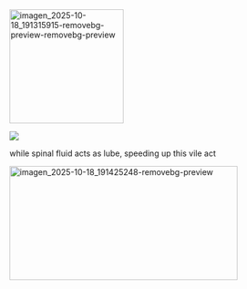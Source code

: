 <img width="200" height="200" alt="imagen_2025-10-18_191315915-removebg-preview-removebg-preview" src="https://github.com/user-attachments/assets/11d19c61-2ff9-449c-9ac3-cbe0e9ff148f" />



![](https://komarev.com/ghpvc/?username=sou1punKe&label=tacos&color=cfa251&base=400) 


while spinal fluid acts as lube, speeding up this vile act

<img width="400" height="200" alt="imagen_2025-10-18_191425248-removebg-preview" src="https://github.com/user-attachments/assets/a44db434-0c67-45be-8e6e-c1cebd5c51b7" />





<!--
**sou1punK/sou1punK** is a ✨ _special_ ✨ repository because its `README.md` (this file) appears on your GitHub profile.

Here are some ideas to get you started:

- 🔭 I’m currently working on ...
- 🌱 I’m currently learning ...
- 👯 I’m looking to collaborate on ...
- 🤔 I’m looking for help with ...
- 💬 Ask me about ...
- 📫 How to reach me: ...
- 😄 Pronouns: ...
- ⚡ Fun fact: ...
-->
